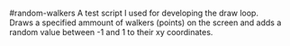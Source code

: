 #random-walkers
A test script I used for developing the draw loop.<br>
Draws a specified ammount of walkers (points) on the screen and adds a random value between -1 and 1 to their xy coordinates. 